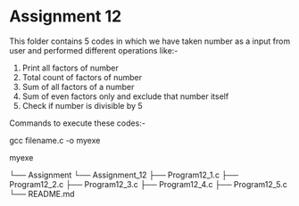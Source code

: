 # Assignment 12
 This folder contains 5 codes in which we have taken number as a input from user and performed different operations like:-
 1. Print all factors of number
 2. Total count of factors of number
 3. Sum of all factors of a number
 4. Sum of even factors only and exclude that number itself
 5. Check if number is divisible by 5 
 
 Commands to execute these codes:- 
 
 gcc filename.c -o myexe
 
 myexe

└── Assignment
    └── Assignment_12
        ├── Program12_1.c
        ├── Program12_2.c
        ├── Program12_3.c
        ├── Program12_4.c
        ├── Program12_5.c
        └── README.md
